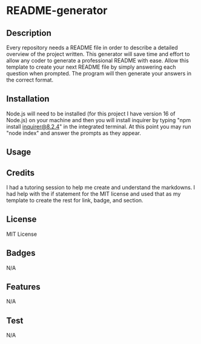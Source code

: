 # README-generator

## Description
Every repository needs a README file in order to describe a detailed overview of the project written. This generator will save time and effort to allow any coder to generate a professional README with ease. Allow this template to create your next README file by simply answering each question when prompted. The program will then generate your answers in the correct format.

## Installation
 Node.js will need to be installed (for this project I have version 16 of Node.js) on your machine and then you will install inquirer by typing "npm install inquirer@8.2.4" in the integrated terminal. At this point you may run "node index" and answer the prompts as they appear. 

## Usage


## Credits
I had a tutoring session to help me create and understand the markdowns. I had help with the if statement for the MIT license and used that as my template to create the rest for link, badge, and section. 

## License
MIT License

## Badges
N/A

## Features
N/A

## Test
N/A